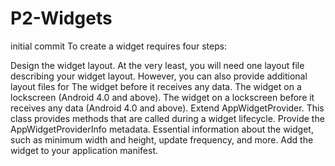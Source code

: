 # P2-Widgets
initial commit
To create a widget requires four steps:

Design the widget layout. At the very least, you will need one layout file describing your widget layout. However, you can also provide additional layout files for
The widget before it receives any data.
The widget on a lockscreen (Android 4.0 and above).
The widget on a lockscreen before it receives any data (Android 4.0 and above).
Extend AppWidgetProvider. This class provides methods that are called during a widget lifecycle.
Provide the AppWidgetProviderInfo metadata. Essential information about the widget, such as minimum width and height, update frequency, and more.
Add the widget to your application manifest.
